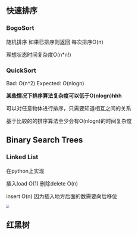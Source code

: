 ## 快速排序

### BogoSort

随机排序 如果已排序则返回 每次排序O(n)

理想状态时间复杂度O(n*n!)

### QuickSort

Bad: O(n^2) Expected: O(nlogn)

**某些情况下排序算法复杂度可以低于O(nlogn)hhh**

可以对任意物体进行排序，只需要知道相互之间的关系

基于比较的的排序算法至少会有O(nlogn)的时间复杂度

## Binary Search Trees

### Linked List

在python上实现

插入load O(1)  删除delete O(n)

insert O(n) 因为插入地方后面的数需要向后移位

<img src="C:\Users\Lenovo\Desktop\屏幕截图 2021-09-29 144628.png" style="zoom:50%;" />

## 红黑树

